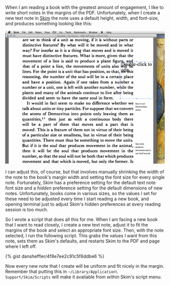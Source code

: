When I am reading a book with the greatest amount of engagement, I like to write short notes in the margins of the PDF.  Unfortunately, when I create a new text note in [Skim] the note uses a default height, width, and font-size, and produces something looking like this:

[Skim]: http://skim-app.sourceforge.net

![New text note in Skim with default settings](/images/Screen2014-07-041.png)

I can adjust this, of course, but that involves manually shrinking the width of the note to the book's margin width and setting the font size for every single note.  Fortunately, Skim has a preference setting for the default text note font size and a *hidden* preference setting for the default dimensions of new notes.  Unfortunately, books come in various sizes, so the values I set for these need to be adjusted every time I start reading a new book, and opening terminal just to adjust Skim's hidden preferences at every reading session is too much.

So I wrote a script that does all this for me.  When I am facing a new book that I want to read closely, I create a new text note, adjust it to fit the margins of the book and select an appropriate font size.  Then, with the note selected, I run the following script.  This grabs the values I want from this note, sets them as Skim's defaults, and restarts Skim to the PDF and page where I left off.

{% gist dansheffler/4f8e7ee2c91c5f6ddbe6 %}

Now every new note that I create will be uniform and fit nicely in the margin.  Remember that putting this in `~/Library/Application\ Support/Skim/Scripts` will make it available from within Skim's script menu.

